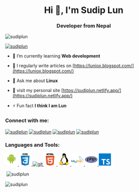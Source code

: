 <h1 align="center">Hi 👋, I'm Sudip Lun</h1>
<h3 align="center">Developer from Nepal</h3>

<p align="left"> <img src="https://komarev.com/ghpvc/?username=sudiplun&label=Profile%20views&color=0e75b6&style=flat" alt="sudiplun" /> </p>

<p align="left"> <a href="https://twitter.com/sudiplun" target="blank"><img src="https://img.shields.io/twitter/follow/sudiplun?logo=twitter&style=for-the-badge" alt="sudiplun" /></a> </p>

- 🌱 I’m currently learning **Web development**

- 📝 I regularly write articles on [https://luniox.blogspot.com/](https://luniox.blogspot.com/)

- 💬 Ask me about **Linux**

- 📄 visit my personal site [https://sudiplun.netlify.app/](https://sudiplun.netlify.app/)

- ⚡ Fun fact **I think I am Lun**

<h3 align="left">Connect with me:</h3>
<p align="left">
<a href="https://twitter.com/sudiplun" target="blank"><img align="center" src="https://raw.githubusercontent.com/rahuldkjain/github-profile-readme-generator/master/src/images/icons/Social/twitter.svg" alt="sudiplun" height="30" width="40" /></a>
<a href="https://linkedin.com/in/sudiplun" target="blank"><img align="center" src="https://raw.githubusercontent.com/rahuldkjain/github-profile-readme-generator/master/src/images/icons/Social/linked-in-alt.svg" alt="sudiplun" height="30" width="40" /></a>
<a href="https://stackoverflow.com/users/sudiplun" target="blank"><img align="center" src="https://raw.githubusercontent.com/rahuldkjain/github-profile-readme-generator/master/src/images/icons/Social/stack-overflow.svg" alt="sudiplun" height="30" width="40" /></a>
<a href="https://instagram.com/sudiplun" target="blank"><img align="center" src="https://raw.githubusercontent.com/rahuldkjain/github-profile-readme-generator/master/src/images/icons/Social/instagram.svg" alt="sudiplun" height="30" width="40" /></a>
</p>

<h3 align="left">Languages and Tools:</h3>
<p align="left"> <a href="https://developer.android.com" target="_blank" rel="noreferrer"> <img src="https://raw.githubusercontent.com/devicons/devicon/master/icons/android/android-original-wordmark.svg" alt="android" width="40" height="40"/> </a>  <a href="https://www.w3schools.com/css/" target="_blank" rel="noreferrer"> <img src="https://raw.githubusercontent.com/devicons/devicon/master/icons/css3/css3-original-wordmark.svg" alt="css3" width="40" height="40"/> </a> <a href="https://git-scm.com/" target="_blank" rel="noreferrer"> <img src="https://www.vectorlogo.zone/logos/git-scm/git-scm-icon.svg" alt="git" width="40" height="40"/> </a> <a href="https://www.w3.org/html/" target="_blank" rel="noreferrer"> <img src="https://raw.githubusercontent.com/devicons/devicon/master/icons/html5/html5-original-wordmark.svg" alt="html5" width="40" height="40"/> </a>  <a href="https://www.linux.org/" target="_blank" rel="noreferrer"> <img src="https://raw.githubusercontent.com/devicons/devicon/master/icons/linux/linux-original.svg" alt="linux" width="40" height="40"/> </a> <a href="https://www.mysql.com/" target="_blank" rel="noreferrer"> <img src="https://raw.githubusercontent.com/devicons/devicon/master/icons/mysql/mysql-original-wordmark.svg" alt="mysql" width="40" height="40"/> </a> <a href="https://www.php.net" target="_blank" rel="noreferrer"> <img src="https://raw.githubusercontent.com/devicons/devicon/master/icons/php/php-original.svg" alt="php" width="40" height="40"/> </a> <a href="https://www.typescriptlang.org/" target="_blank" rel="noreferrer"> <img src="https://raw.githubusercontent.com/devicons/devicon/master/icons/typescript/typescript-original.svg" alt="typescript" width="40" height="40"/> </a> </p>

<p>&nbsp;<img align="center" src="https://github-readme-stats.vercel.app/api?username=sudiplun&show_icons=true&locale=en" alt="sudiplun" /></p>

<p><img align="center" src="https://github-readme-streak-stats.herokuapp.com/?user=sudiplun&" alt="sudiplun" /></p>

